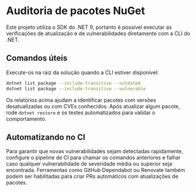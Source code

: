 # Auditoria de pacotes NuGet

Este projeto utiliza o SDK do .NET 9, portanto é possível executar as verificações de atualização e de vulnerabilidades diretamente com a CLI do .NET.

## Comandos úteis

Execute-os na raiz da solução quando a CLI estiver disponível:

```bash
dotnet list package --include-transitive --outdated
dotnet list package --include-transitive --vulnerable
```

Os relatórios acima ajudam a identificar pacotes com versões desatualizadas ou com CVEs conhecidos. Após atualizar algum pacote, rode `dotnet restore` e os testes automatizados para validar o comportamento.

## Automatizando no CI

Para garantir que novas vulnerabilidades sejam detectadas rapidamente, configure o pipeline de CI para chamar os comandos anteriores e falhar caso qualquer vulnerabilidade de severidade média ou superior seja encontrada. Ferramentas como GitHub Dependabot ou Renovate também podem ser habilitadas para criar PRs automáticos com atualizações de pacotes.
